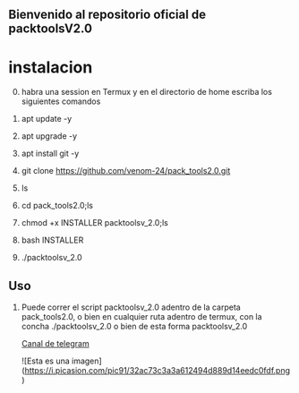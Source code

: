 ## Bienvenido al repositorio oficial de packtoolsV2.0

# **instalacion**


0. habra una session en Termux y en el directorio de home escriba los siguientes comandos

1. apt update -y

2. apt upgrade -y

3. apt install git -y

4. git clone https://github.com/venom-24/pack_tools2.0.git

5. ls

6. cd pack_tools2.0;ls

7. chmod +x INSTALLER packtoolsv_2.0;ls

8. bash INSTALLER

9. ./packtoolsv_2.0

## Uso

1. Puede correr  el script packtoolsv_2.0  adentro de la carpeta pack_tools2.0,
o bien en cualquier ruta adentro de termux,
con la concha ./packtoolsv_2.0 o bien de esta forma packtoolsv_2.0

 
    [Canal de telegram](https://t.me/Vnom24)

    ![Esta es una imagen] (https://i.picasion.com/pic91/32ac73c3a3a612494d889d14eedc0fdf.png)
